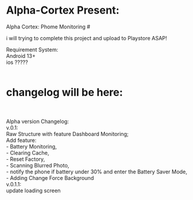 # Alpha-Cortex Present:
Alpha Cortex: Phome Monitoring <ALPHA VERSION> #

i will trying to complete this project and upload to Playstore ASAP!

Requirement System:<br>
Android 13+<br>
ios ?????<br><br>

# changelog will be here:<br><br>
Alpha version Changelog:<br>
v.0.1:<br>
Raw Structure with feature Dashboard Monitoring;<br>
Add feature:<br>
    - Battery Monitoring,<br>
    - Clearing Cache,<br>
    - Reset Factory,<br>
    - Scanning Blurred Photo,<br>
    - notify the phone if battery under 30% and enter the Battery Saver Mode,<br>
    - Adding Change Force Background<br>
v.0.1.1:<br>
update loading screen<br>
